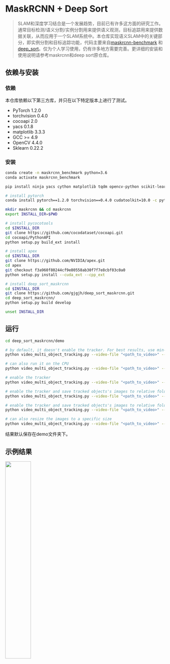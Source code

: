 # MaskRCNN + Deep Sort

> SLAM和深度学习结合是一个发展趋势，目前已有许多这方面的研究工作。通常目标检测/语义分割/实例分割用来提供语义观测，目标追踪用来提供数据关联，从而应用于一个SLAM系统中。本仓库实现语义SLAM中的关键部分，即实例分割和目标追踪功能，代码主要来自[maskrcnn-benchmark](https://github.com/umbertogriffo/maskrcnn-benchmark) 和 [deep_sort](https://github.com/nwojke/deep_sort)。仅为个人学习使用，仍有许多地方需要完善。更详细的安装和使用说明请参考maskrcnn和deep sort原仓库。

## 依赖与安装

### 依赖

本仓库依赖以下第三方库，并只在以下特定版本上进行了测试。

- PyTorch 1.2.0
- torchvision 0.4.0
- cocoapi 2.0
- yacs 0.1.8
- matplotlib 3.3.3
- GCC >= 4.9
- OpenCV 4.4.0
- Sklearn 0.22.2

### 安装

```bash
conda create -n maskrcnn_benchmark python=3.6
conda activate maskrcnn_benchmark

pip install ninja yacs cython matplotlib tqdm opencv-python scikit-learn==0.22.2

# install pytorch
conda install pytorch==1.2.0 torchvision==0.4.0 cudatoolkit=10.0 -c pytorch

mkdir maskrcnn && cd maskrcnn
export INSTALL_DIR=$PWD

# install pycocotools
cd $INSTALL_DIR
git clone https://github.com/cocodataset/cocoapi.git
cd cocoapi/PythonAPI
python setup.py build_ext install

# install apex
cd $INSTALL_DIR
git clone https://github.com/NVIDIA/apex.git
cd apex
git checkout f3a960f80244cf9e80558ab30f7f7e8cbf03c0a0
python setup.py install --cuda_ext --cpp_ext

# install deep_sort_maskrcnn
cd $INSTALL_DIR
git clone https://github.com/gjgjh/deep_sort_maskrcnn.git
cd deep_sort_maskrcnn/
python setup.py build develop

unset INSTALL_DIR
```

## 运行

```bash
cd deep_sort_maskrcnn/demo

# by default, it doesn't enable the tracker. For best results, use min-image-size 800
python video_multi_object_tracking.py --video-file "<path_to_video>" --config-file "../configs/caffe2/e2e_mask_rcnn_R_101_FPN_1x_caffe2.yaml" --confidence-threshold 0.7 --min-image-size 800 MODEL.DEVICE cuda MODEL.MASK_ON True 

# can also run it on the CPU
python video_multi_object_tracking.py --video-file "<path_to_video>" --config-file "../configs/caffe2/e2e_mask_rcnn_R_101_FPN_1x_caffe2.yaml" --confidence-threshold 0.7 --min-image-size 800 MODEL.DEVICE cpu MODEL.MASK_ON True 

# enable the tracker
python video_multi_object_tracking.py --video-file "<path_to_video>" --config-file "../configs/caffe2/e2e_mask_rcnn_R_101_FPN_1x_caffe2.yaml" --confidence-threshold 0.7 --min-image-size 800 MODEL.DEVICE cuda MODEL.MASK_ON True TRACKER.ENABLE True 

# enable the tracker and save tracked objects's images to relative folders
python video_multi_object_tracking.py --video-file "<path_to_video>" --config-file "../configs/caffe2/e2e_mask_rcnn_R_101_FPN_1x_caffe2.yaml" --confidence-threshold 0.7 --min-image-size 800 MODEL.DEVICE cuda MODEL.MASK_ON True TRACKER.ENABLE True TRACKER.EXTRACT_FROM_MASK.ENABLE True

# enable the tracker and save tracked objects's images to relative folders with transparent background
python video_multi_object_tracking.py --video-file "<path_to_video>" --config-file "../configs/caffe2/e2e_mask_rcnn_R_101_FPN_1x_caffe2.yaml" --confidence-threshold 0.7 --min-image-size 800 MODEL.DEVICE cuda MODEL.MASK_ON True TRACKER.ENABLE True TRACKER.EXTRACT_FROM_MASK.ENABLE True TRACKER.EXTRACT_FROM_MASK.TRANSPARENT True 

# can also resize the images to a specific size
python video_multi_object_tracking.py --video-file "<path_to_video>" --config-file "../configs/caffe2/e2e_mask_rcnn_R_101_FPN_1x_caffe2.yaml" --confidence-threshold 0.7 --min-image-size 800 MODEL.DEVICE cuda MODEL.MASK_ON True TRACKER.ENABLE True TRACKER.EXTRACT_FROM_MASK.ENABLE True TRACKER.EXTRACT_FROM_MASK.TRANSPARENT True  TRACKER.EXTRACT_FROM_MASK.DSIZE 800
```

结果默认保存在demo文件夹下。

## 示例结果

<img src="./demo/tracking.gif" width = 40% height = 40% />


